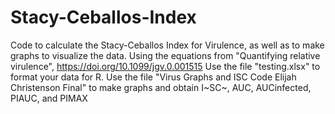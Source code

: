 # Stacy-Ceballos-Index
Code to calculate the Stacy-Ceballos Index for Virulence, as well as to make graphs to visualize the data.
Using the equations from "Quantifying relative virulence", https://doi.org/10.1099/jgv.0.001515
Use the file "testing.xlsx" to format your data for R. 
Use the file "Virus Graphs and ISC Code Elijah Christenson Final" to make graphs and obtain I~SC~, AUC, AUCinfected, PIAUC, and PIMAX
